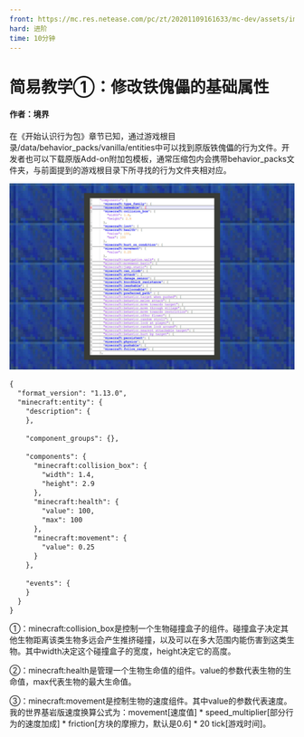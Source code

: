 ```yaml
---
front: https://mc.res.netease.com/pc/zt/20201109161633/mc-dev/assets/img/7_1.59202254.png
hard: 进阶
time: 10分钟
---
```


# 简易教学①：修改铁傀儡的基础属性

#### 作者：境界



在《开始认识行为包》章节已知，通过游戏根目录/data/behavior_packs/vanilla/entities中可以找到原版铁傀儡的行为文件。开发者也可以下载原版Add-on附加包模板，通常压缩包内会携带behavior_packs文件夹，与前面提到的游戏根目录下所寻找的行为文件夹相对应。



![](./images/7_1.png)



```
{
  "format_version": "1.13.0",
  "minecraft:entity": {
    "description": {
    },

    "component_groups": {},

    "components": { 
      "minecraft:collision_box": {
        "width": 1.4,
        "height": 2.9
      },
      "minecraft:health": {
        "value": 100,
        "max": 100
      },
      "minecraft:movement": {
        "value": 0.25
      }
    },

    "events": {
    }
  }
}
```



①：minecraft:collision_box是控制一个生物碰撞盒子的组件。碰撞盒子决定其他生物距离该类生物多远会产生推挤碰撞，以及可以在多大范围内能伤害到这类生物。其中width决定这个碰撞盒子的宽度，height决定它的高度。

②：minecraft:health是管理一个生物生命值的组件。value的参数代表生物的生命值，max代表生物的最大生命值。

③：minecraft:movement是控制生物的速度组件。其中value的参数代表速度。我的世界基岩版速度换算公式为：movement[速度值] * speed_multiplier[部分行为的速度加成] * friction[方块的摩擦力，默认是0.6] * 20 tick[游戏时间]。